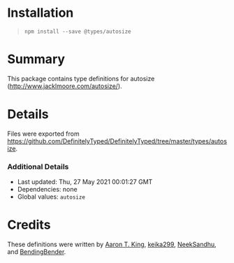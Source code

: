 # Installation
> `npm install --save @types/autosize`

# Summary
This package contains type definitions for autosize (http://www.jacklmoore.com/autosize/).

# Details
Files were exported from https://github.com/DefinitelyTyped/DefinitelyTyped/tree/master/types/autosize.

### Additional Details
 * Last updated: Thu, 27 May 2021 00:01:27 GMT
 * Dependencies: none
 * Global values: `autosize`

# Credits
These definitions were written by [Aaron T. King](https://github.com/kingdango), [keika299](https://github.com/keika299), [NeekSandhu](https://github.com/NeekSandhu), and [BendingBender](https://github.com/BendingBender).
